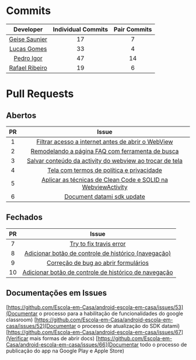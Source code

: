 # Commits

Developer | Individual Commits | Pair Commits |
:----:|:------:|:---------:|
[Geise Saunier](https://github.com/GeiseSaunier) | 17 | 7 |
[Lucas Gomes](https://github.com/LGomees) | 33 | 4 |
[Pedro Igor](https://github.com/pedroeagle) | 47 | 14 |
[Rafael Ribeiro](https://github.com/rafaelflarrn) | 19 | 6 | 

# Pull Requests
## Abertos
PR | Issue  |
:----:|:------:|
 1 | [Filtrar acesso a internet antes de abrir o WebView](https://github.com/Escola-em-Casa/android-escola-em-casa/pull/55) |
 2 | [Remodelando a página FAQ com ferramenta de busca](https://github.com/Escola-em-Casa/android-escola-em-casa/pull/56) |
 3 | [Salvar conteúdo da activity do webview ao trocar de tela](https://github.com/Escola-em-Casa/android-escola-em-casa/pull/62) |
 4 | [Tela com termos de política e privacidade](https://github.com/Escola-em-Casa/android-escola-em-casa/pull/64) |
 5 | [Aplicar as técnicas de Clean Code e SOLID na WebviewActivity](https://github.com/Escola-em-Casa/android-escola-em-casa/pull/69) |
 6 | [Document datami sdk update](https://github.com/Escola-em-Casa/android-escola-em-casa/pull/57) |

## Fechados
PR | Issue  |
:----:|:------:|
 7 | [Try to fix travis error](https://github.com/Escola-em-Casa/android-escola-em-casa/pull/54) |
 8 | [Adicionar botão de controle de histórico (navegação)](https://github.com/Escola-em-Casa/android-escola-em-casa/pull/58) |
 9 | [Correção de bug ao abrir formulários](https://github.com/Escola-em-Casa/android-escola-em-casa/pull/59) |
 10 | [Adicionar botão de controle de histórico de navegação](https://github.com/Escola-em-Casa/android-escola-em-casa/pull/60) |

## Documentações em Issues
[https://github.com/Escola-em-Casa/android-escola-em-casa/issues/53](Documentar o processo para a habilitação de funcionalidades do google classroom)
[https://github.com/Escola-em-Casa/android-escola-em-casa/issues/52](Documentar o processo de atualização do SDK datami)
[https://github.com/Escola-em-Casa/android-escola-em-casa/issues/67](Verificar mais formas de abrir docs)
[https://github.com/Escola-em-Casa/android-escola-em-casa/issues/66](Documentar todo o processo de publicação do app na Google Play e Apple Store)
